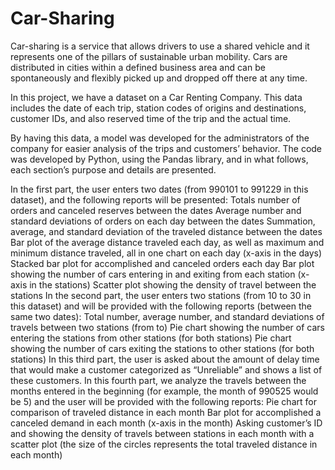 # Car-Sharing
Car-sharing is a service that allows drivers to use a shared vehicle and it represents one of the pillars of sustainable urban mobility. Cars are distributed in cities within a defined business area and can be spontaneously and flexibly picked up and dropped off there at any time.

In this project, we have a dataset on a Car Renting Company. This data includes the date of each trip, station codes of origins and destinations, customer IDs, and also reserved time of the trip and the actual time.

By having this data, a model was developed for the administrators of the company for easier analysis of the trips and customers’ behavior. The code was developed by Python, using the Pandas library, and in what follows, each section’s purpose and details are presented.

In the first part, the user enters two dates (from 990101 to 991229 in this dataset), and the following reports will be presented:
Totals number of orders and canceled reserves between the dates
Average number and standard deviations of orders on each day between the dates
Summation, average, and standard deviation of the traveled distance between the dates
Bar plot of the average distance traveled each day, as well as maximum and minimum distance traveled, all in one chart on each day (x-axis in the days)
Stacked bar plot for accomplished and canceled orders each day
Bar plot showing the number of cars entering in and exiting from each station (x-axis in the stations)
Scatter plot showing the density of travel between the stations
In the second part, the user enters two stations (from 10 to 30 in this dataset) and will be provided with the following reports (between the same two dates):
Total number, average number, and standard deviations of travels between two stations (from to)
Pie chart showing the number of cars entering the stations from other stations (for both stations)
Pie chart showing the number of cars exiting the stations to other stations (for both stations)
In this third part, the user is asked about the amount of delay time that would make a customer categorized as “Unreliable” and shows a list of these customers.
In this fourth part, we analyze the travels between the months entered in the beginning (for example, the month of 990525 would be 5) and the user will be provided with the following reports:
Pie chart for comparison of traveled distance in each month
Bar plot for accomplished a canceled demand in each month (x-axis in the month)
Asking customer’s ID and showing the density of travels between stations in each month with a scatter plot (the size of the circles represents the total traveled distance in each month)
